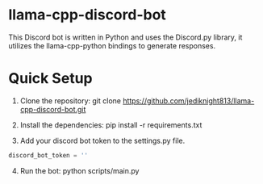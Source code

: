 # llama-cpp-discord-bot

This Discord bot is written in Python and uses the Discord.py library, it utilizes the llama-cpp-python bindings to generate responses.

# Quick Setup

1. Clone the repository: git clone https://github.com/jediknight813/llama-cpp-discord-bot.git
2. Install the dependencies: pip install -r requirements.txt

3. Add your discord bot token to the settings.py file.
```python
discord_bot_token = ''
```

4. Run the bot: python scripts/main.py
